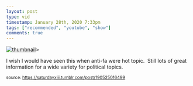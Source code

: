 ```yaml
---
layout: post
type: vid
timestamp: January 28th, 2020 7:33pm
tags: ["recommended", "youtube", "show"]
comments: true
---
```

[![thumbnail](http://i3.ytimg.com/vi/bgwS_FMZ3nQ/hqdefault.jpg)](https://www.youtube.com/watch?v=bgwS_FMZ3nQ)>
    
I wish I would have seen this when anti-fa were hot topic.  Still lots of great information for a wide variety for political topics.<br/>
 
  
<small>source: https://saturdayxiii.tumblr.com/post/190525016499</small>